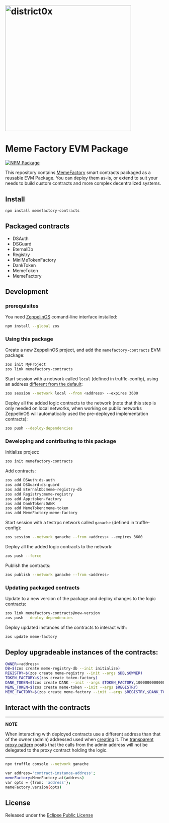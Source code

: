# <img src="https://district0x.io/images/logo@2x.png" alt="district0x" width="400px">

# Meme Factory EVM Package

[![NPM Package](https://img.shields.io/npm/v/memefactory-contracts.svg?style=flat-square)](https://www.npmjs.org/package/memefactory-contracts)

This repository contains [MemeFactory](https://memefactory.io/) smart contracts packaged as a reusable EVM Package.
You can deploy them as-is, or extend to suit your needs to build custom contracts and more complex decentralized systems.

## Install

```bash
npm install memefactory-contracts
```

## Packaged contracts

- DSAuth
- DSGuard
- EternalDb
- Registry
- MiniMeTokenFactory
- DankToken
- MemeToken
- MemeFactory

## Development

### prerequisites

You need [ZeppelinOS](https://docs.zeppelinos.org/docs/start.html) comand-line interface installed:

```bash
npm install --global zos
```

### <a name="using">Using this package</a>

Create a new ZeppelinOS project, and add the `memefactory-contracts` EVM package:

```bash
zos init MyProject
zos link memefactory-contracts
```

Start session with a network called `local` (defined in truffle-config), using an address [different from the default](https://docs.zeppelinos.org/docs/pattern.html#transparent-proxies-and-function-clashes):

```bash
zos session --network local --from <address> --expires 3600
```

Deploy all the added logic contracts to the network (note that this step is only needed on local networks, when working on public networks ZeppelinOS will automatically used the pre-deployed implementation contracts):

```bash
zos push --deploy-dependencies
```
### <a name="development">Developing and contributing to this package</a>

Initialize project:

```bash
zos init memefactory-contracts
```

Add contracts:

```bash
zos add DSAuth:ds-auth
zos add DSGuard:ds-guard
zos add EternalDb:meme-registry-db
zos add Registry:meme-registry
zos add App:token-factory
zos add DankToken:DANK
zos add MemeToken:meme-token
zos add MemeFactory:meme-factory
```

Start session with a testrpc network called `ganache` (defined in truffle-config):

```bash
zos session --network ganache --from <address> --expires 3600
```

Deploy all the added logic contracts to the network:

```bash
zos push --force
```

Publish the contracts:

```bash
zos publish --network ganache --from <address>
```

### <a name = "update">Updating packaged contracts</a>

Update to a new version of the package and deploy changes to the logic contracts:

```bash
zos link memefactory-contracts@new-version
zos push --deploy-dependencies
```

Deploy updated instances of the contracts to interact with:

```bash
zos update meme-factory
```

## <a name="deploy">Deploy upgradeable instances of the contracts:</a>

```bash
OWNER=<address>
DB=$(zos create meme-registry-db --init initialize)
REGISTRY=$(zos create meme-registry --init --args $DB,$OWNER)
TOKEN_FACTORY=$(zos create token-factory)
DANK_TOKEN=$(zos create DANK --init --args $TOKEN_FACTORY,1000000000000000000000000000,$OWNER)
MEME_TOKEN=$(zos create meme-token --init --args $REGISTRY)
MEME_FACTORY=$(zos create meme-factory --init --args $REGISTRY,$DANK_TOKEN,$MEME_TOKEN,1)
```

## <a name="interact">Interact with the contracts</a>

---

**NOTE**

When interacting with deployed contracts use a different address than that of the owner (admin) addressed used when [creating](#development) it.
The [transparent proxy pattern](https://docs.zeppelinos.org/docs/pattern.html#transparent-proxies-and-function-clashes) posits that the calls from the admin address will not be delegated to the proxy contract holding the logic.

---

```bash
npx truffle console --network ganache
```

```bash
var address='contract-instance-address';
memeFactory=MemeFactory.at(address)
var opts = {from: 'address'};
memeFactory.version(opts)
```

## License

Released under the [Eclipse Public License](LICENSE)
